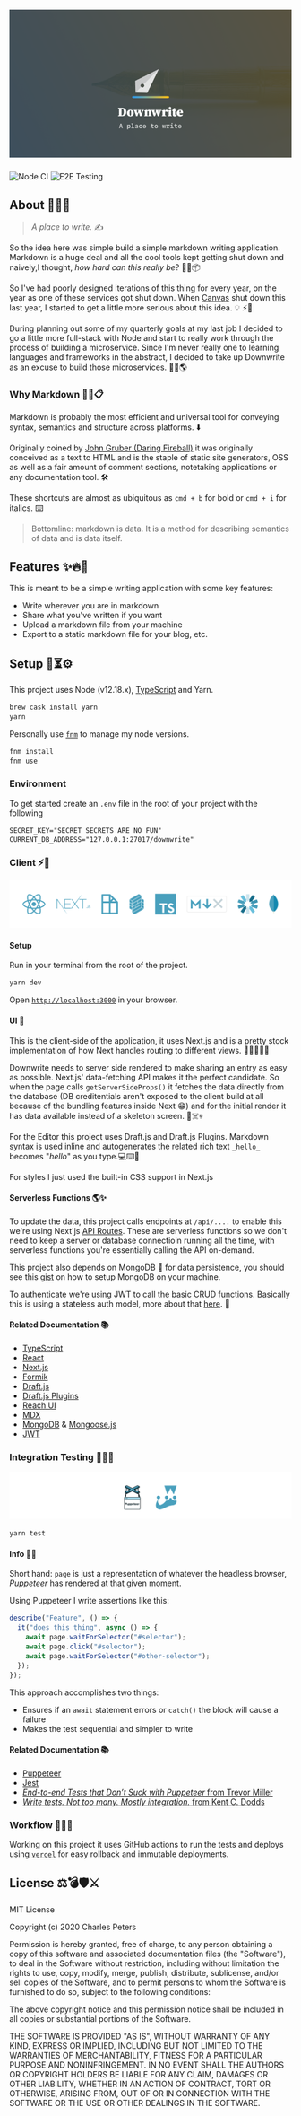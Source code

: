 # ![Downwrite](.github/images/downwrite-og.png)

![Node CI](https://github.com/charliewilco/downwrite/workflows/Node%20CI/badge.svg)
![E2E Testing](https://github.com/charliewilco/downwrite/workflows/E2E%20Testing/badge.svg)

## About 🤔🦄🎉

> _A place to write._ ✍️

So the idea here was simple build a simple markdown writing application. Markdown is a huge deal and all the cool tools kept getting shut down and naively,I thought, _how hard can this really be_? 🤔📝📦

So I've had poorly designed iterations of this thing for every year, on the year as one of these services got shut down. When [Canvas](https://blog.usecanvas.com/) shut down this last year, I started to get a little more serious about this idea. 💡 ⚡🔭

During planning out some of my quarterly goals at my last job I decided to go a little more full-stack with Node and start to really work through the process of building a microservice. Since I'm never really one to learning languages and frameworks in the abstract, I decided to take up Downwrite as an excuse to build those microservices. 📡💸🌎

### Why Markdown 🧐🤨📋

Markdown is probably the most efficient and universal tool for conveying syntax, semantics and structure across platforms. ⬇️

Originally coined by [John Gruber (Daring Fireball)](https://daringfireball.net/projects/markdown/) it was originally conceived as a text to HTML and is the staple of static site generators, OSS as well as a fair amount of comment sections, notetaking applications or any documentation tool. 🛠

These shortcuts are almost as ubiquitous as `cmd + b` for bold or `cmd + i` for italics. ⌨️

> Bottomline: markdown is data. It is a method for describing semantics of data and is data itself.

## Features ✨🔥🚀

This is meant to be a simple writing application with some key features:

- Write wherever you are in markdown
- Share what you've written if you want
- Upload a markdown file from your machine
- Export to a static markdown file for your blog, etc.

## Setup 📲⏳⚙️

This project uses Node (v12.18.x), [TypeScript](https://www.typescriptlang.org/) and Yarn.

```bash
brew cask install yarn
yarn
```

Personally use [`fnm`](https://github.com/Schniz/fnm) to manage my node versions.

```bash
fnm install
fnm use
```

### Environment

To get started create an `.env` file in the root of your project with the following

```env
SECRET_KEY="SECRET SECRETS ARE NO FUN"
CURRENT_DB_ADDRESS="127.0.0.1:27017/downwrite"
```

### Client ⚡️🦊

![Logos for Related Projects](.github/images/Client-2020.png)

#### Setup

Run in your terminal from the root of the project.

```bash
yarn dev
```

Open [`http://localhost:3000`](http://localhost:3000/) in your browser.

#### UI 📝

This is the client-side of the application, it uses Next.js and is a pretty stock implementation of how Next handles routing to different views. 👨‍💻🤜🦑🤯

Downwrite needs to server side rendered to make sharing an entry as easy as possible. Next.js' data-fetching API makes it the perfect candidate. So when the page calls `getServerSideProps()` it fetches the data directly from the database (DB creditentials aren't exposed to the client build at all because of the bundling features inside Next 😁) and for the initial render it has data available instead of a skeleton screen. 🤖☠️💀

For the Editor this project uses Draft.js and Draft.js Plugins. Markdown syntax is used inline and autogenerates the related rich text `_hello_` becomes "_hello_" as you type.💻⌨️🔏

For styles I just used the built-in CSS support in Next.js

#### Serverless Functions 🌎✨

To update the data, this project calls endpoints at `/api/....` to enable this we're using Next'js [API Routes](https://nextjs.org/docs/api-routes/introduction). These are serverless functions so we don't need to keep a server or database connectioin running all the time, with serverless functions you're essentially calling the API on-demand.

This project also depends on MongoDB 🍍 for data persistence, you should see this [gist](https://gist.github.com/nrollr/9f523ae17ecdbb50311980503409aeb3) on how to setup MongoDB on your machine.

To authenticate we're using JWT to call the basic CRUD functions. Basically this is using a stateless auth model, more about that [here](https://auth0.com/blog/stateless-auth-for-stateful-minds/). 🔐

#### Related Documentation 📚

- [TypeScript](https://www.typescriptlang.org/)
- [React](https://reactjs.org/)
- [Next.js](https://nextjs.org/)
- [Formik](https://formik.org/)
- [Draft.js](https://draftjs.org/)
- [Draft.js Plugins](https://www.draft-js-plugins.com/)
- [Reach UI](https://reach.tech/)
- [MDX](https://mdxjs.com/)
- [MongoDB](https://docs.mongodb.com/manual/support/) & [Mongoose.js](http://mongoosejs.com)
- [JWT](https://auth0.com/blog/hapijs-authentication-secure-your-api-with-json-web-tokens/)

### Integration Testing 🌈🦁🐛

![Logos for Related Projects](.github/images/Integration.png)

```bash
yarn test
```

#### Info 📝🧪

Short hand: `page` is just a representation of whatever the headless browser, _Puppeteer_ has rendered at that given moment.

Using Puppeteer I write assertions like this:

```js
describe("Feature", () => {
  it("does this thing", async () => {
    await page.waitForSelector("#selector");
    await page.click("#selector");
    await page.waitForSelector("#other-selector");
  });
});
```

This approach accomplishes two things:

- Ensures if an `await` statement errors or `catch()` the block will cause a failure
- Makes the test sequential and simpler to write

#### Related Documentation 📚

- [Puppeteer](https://github.com/GoogleChrome/puppeteer/blob/master/docs/api.md)
- [Jest](https://jestjs.io/)
- [_End-to-end Tests that Don’t Suck with Puppeteer_ from Trevor Miller](https://ropig.com/blog/end-end-tests-dont-suck-puppeteer/)
- [_Write tests. Not too many. Mostly integration._ from Kent C. Dodds](https://blog.kentcdodds.com/write-tests-not-too-many-mostly-integration-5e8c7fff591c)

### Workflow 👷‍♀️🚧

Working on this project it uses GitHub actions to run the tests and deploys using [`vercel`](https://vercel.com) for easy rollback and immutable deployments.

## License ⚖️💣🛡⚔️

MIT License

Copyright (c) 2020 Charles Peters

Permission is hereby granted, free of charge, to any person obtaining a copy
of this software and associated documentation files (the "Software"), to deal
in the Software without restriction, including without limitation the rights
to use, copy, modify, merge, publish, distribute, sublicense, and/or sell
copies of the Software, and to permit persons to whom the Software is
furnished to do so, subject to the following conditions:

The above copyright notice and this permission notice shall be included in all
copies or substantial portions of the Software.

THE SOFTWARE IS PROVIDED "AS IS", WITHOUT WARRANTY OF ANY KIND, EXPRESS OR
IMPLIED, INCLUDING BUT NOT LIMITED TO THE WARRANTIES OF MERCHANTABILITY,
FITNESS FOR A PARTICULAR PURPOSE AND NONINFRINGEMENT. IN NO EVENT SHALL THE
AUTHORS OR COPYRIGHT HOLDERS BE LIABLE FOR ANY CLAIM, DAMAGES OR OTHER
LIABILITY, WHETHER IN AN ACTION OF CONTRACT, TORT OR OTHERWISE, ARISING FROM,
OUT OF OR IN CONNECTION WITH THE SOFTWARE OR THE USE OR OTHER DEALINGS IN THE
SOFTWARE.
